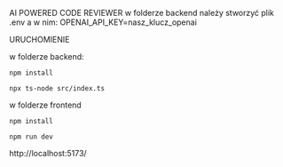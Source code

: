AI POWERED CODE REVIEWER
w folderze backend należy stworzyć plik .env a w nim: 
    OPENAI_API_KEY=nasz_klucz_openai

URUCHOMIENIE

w folderze backend:

    npm install
    
    npx ts-node src/index.ts

w folderze frontend

    npm install
    
    npm run dev

http://localhost:5173/
